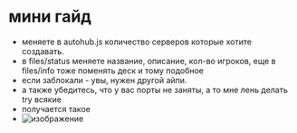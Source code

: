 # мини гайд
- меняете в autohub.js количество серверов которые хотите создавать.
- в files/status меняете название, описание, кол-во игроков, еще в files/info тоже поменять деск и тому подобное
- если заблокали - увы, нужен другой айпи.
- а также убедитесь, что у вас порты не заняты, а то мне лень делать try всякие
- получается такое
- ![изображение](https://github.com/user-attachments/assets/c8fd5423-aab8-472e-bc28-af8a22729600)
